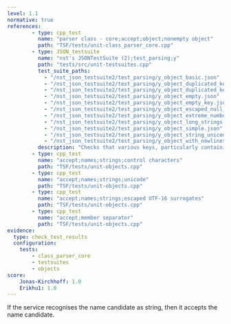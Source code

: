 ```yaml
---
level: 1.1
normative: true
references:
        - type: cpp_test
          name: "parser class - core;accept;object;nonempty object"
          path: "TSF/tests/unit-class_parser_core.cpp"
        - type: JSON_testsuite
          name: "nst's JSONTestSuite (2);test_parsing;y"
          path: "tests/src/unit-testsuites.cpp"
          test_suite_paths:
            - "/nst_json_testsuite2/test_parsing/y_object_basic.json"
            - "/nst_json_testsuite2/test_parsing/y_object_duplicated_key.json"
            - "/nst_json_testsuite2/test_parsing/y_object_duplicated_key_and_value.json"
            - "/nst_json_testsuite2/test_parsing/y_object_empty.json"
            - "/nst_json_testsuite2/test_parsing/y_object_empty_key.json"
            - "/nst_json_testsuite2/test_parsing/y_object_escaped_null_in_key.json"
            - "/nst_json_testsuite2/test_parsing/y_object_extreme_numbers.json"
            - "/nst_json_testsuite2/test_parsing/y_object_long_strings.json"
            - "/nst_json_testsuite2/test_parsing/y_object_simple.json"
            - "/nst_json_testsuite2/test_parsing/y_object_string_unicode.json"
            - "/nst_json_testsuite2/test_parsing/y_object_with_newlines.json"
          description: "Checks that various keys, particularly containing unicode characters, are accepted."
        - type: cpp_test
          name: "accept;names;strings;control characters"
          path: "TSF/tests/unit-objects.cpp"
        - type: cpp_test
          name: "accept;names;strings;unicode"
          path: "TSF/tests/unit-objects.cpp"
        - type: cpp_test
          name: "accept;names;strings;escaped UTF-16 surrogates"
          path: "TSF/tests/unit-objects.cpp"        
        - type: cpp_test
          name: "accept;member separator"
          path: "TSF/tests/unit-objects.cpp"  
evidence:
  type: check_test_results
  configuration:
    tests: 
        - class_parser_core
        - testsuites
        - objects
score:
    Jonas-Kirchhoff: 1.0
    Erikhu1: 1.0
---
```


If the service recognises the name candidate as string, then it accepts the name candidate.